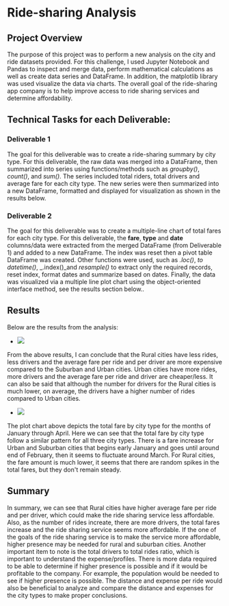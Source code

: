 # Ride-sharing Analysis

## Project Overview
The purpose of this project was to perform a new analysis on the city and ride datasets provided.  For this challenge, I used Jupyter Notebook and Pandas to inspect and merge data, perform mathematical calculations as well as create data series and DataFrame.  In addition, the matplotlib library was used visualize the data via charts.  The overall goal of the ride-sharing app company is to help improve access to ride sharing services and determine affordability.

## Technical Tasks for each Deliverable:

### Deliverable 1
The goal for this deliverable was to create a ride-sharing summary by city type.  For this deliverable, the raw data was merged into a DataFrame, then summarized into series using functions/methods such as _groupby()_, _count()_, and _sum()_.  The series included total riders, total drivers and average fare for each city type.  The new series were then summarized into a new DataFrame, formatted and displayed for visualization as shown in the results below.

### Deliverable 2
The goal for this deliverable was to create a multiple-line chart of total fares for each city type.  For this deliverable, the **fare**, **type** and **date** columns/data were extracted from the merged DataFrame (from Deliverable 1) and added to a new DataFrame.  The index was reset then a pivot table DataFrame was created.  Other functions were used, such as _.loc()_, _to datetime()_, _.index()_and _resample()_ to extract only the required records, reset index, format dates and summarize based on dates.  Finally, the data was visualized via a multiple line plot chart using the object-oriented interface method, see the results section below..

## Results
Below are the results from the analysis:

- <image src="./analysis/Deliverable1_Pyber_Summary_DataFrame.png">
From the above results, I can conclude that the Rural cities have less rides, less drivers and the average fare per ride and per driver are more expensive compared to the Suburban and Urban cities.  Urban cities have more rides, more drivers and the average fare per ride and driver are cheaper/less.  It can also be said that although the number for drivers for the Rural cities is much lower, on average, the drivers have a higher number of rides compared to Urban cities.


- <image src="./analysis/PyBer_fare_summary.png">
The plot chart above depicts the total fare by city type for the months of January through April.  Here we can see that the total fare by city type follow a similar pattern for all three city types.  There is a fare increase for Urban and Suburban cities that begins early January and goes until around end of February, then it seems to fluctuate around March.  For Rural cities, the fare amount is much lower, it seems that there are random spikes in the total fares, but they don't remain steady.


## Summary
In summary, we can see that Rural cities have higher average fare per ride and per driver, which could make the ride sharing service less affordable.  Also, as the number of rides increate, there are more drivers, the total fares increase and the ride sharing service seems more affordable.  If the one of the goals of the ride sharing service is to make the service more affordable, higher presence may be needed for rural and suburban cities.  Another important item to note is the total drivers to total rides ratio, which is important to understand the expense/profiles.  There is more data required to be able to determine if higher presence is possible and if it would be profitable to the company.  For example, the population would be needed to see if higher presence is possible.  The distance and expense per ride would also be beneficial to analyze and compare the distance and expenses for the city types to make proper conclusions.